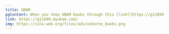 ```yaml
---
title: UBAM
pgContent: When you shop UBAM books through this [link](https://g11699.myubam.com/) or the image below, CALA receives donations.
link: https://g11699.myubam.com/
img: https://cala-web.org/files/ads/usborne_books.png
---
```

